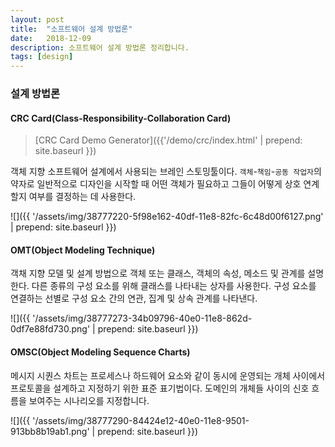 ```yaml
---
layout: post
title:  "소프트웨어 설계 방법론"
date:   2018-12-09
description: 소프트웨어 설계 방법론 정리합니다.
tags: [design]
---
```

### 설계 방법론

#### CRC Card(Class-Responsibility-Collaboration Card)
> [CRC Card Demo Generator]({{'/demo/crc/index.html' | prepend: site.baseurl }})

객체 지향 소프트웨어 설계에서 사용되는 브레인 스토밍툴이다. `객체`-`책임`-`공동 작업자`의 약자로
일반적으로 디자인을 시작할 때 어떤 객체가 필요하고 그들이 어떻게 상호 연계할지 여부를 결정하는 데 사용한다.

![]({{ '/assets/img/38777220-5f98e162-40df-11e8-82fc-6c48d00f6127.png' | prepend: site.baseurl }})

#### OMT(Object Modeling Technique)
객채 지향 모델 및 설계 방법으로 객체 또는 클래스, 객체의 속성, 메소드 및 관계를 설명한다.
다른 종류의 구성 요소를 위해 클래스를 나타내는 상자를 사용한다.
구성 요소를 연결하는 선별로 구성 요소 간의 연관, 집계 및 상속 관계를 나타낸다.

![]({{ '/assets/img/38777273-34b09796-40e0-11e8-862d-0df7e88fd730.png' | prepend: site.baseurl }})

#### OMSC(Object Modeling Sequence Charts)
메시지 시퀀스 차트는 프로세스나 하드웨어 요소와 같이 동시에 운영되는 개체 사이에서
프로토콜을 설계하고 지정하기 위한 표준 표기법이다. 도메인의 개체들 사이의 신호 흐름을
보여주는 시나리오를 지정합니다.

![]({{ '/assets/img/38777290-84424e12-40e0-11e8-9501-913bb8b19ab1.png' | prepend: site.baseurl }})
